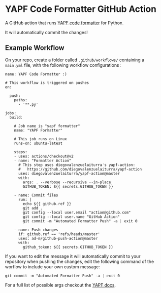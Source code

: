 # YAPF Code Formatter GitHub Action

A GitHub action that runs [YAPF code formatter](https://github.com/google/yapf) for Python.

It will automatically commit the changes!


## Example Workflow

On your repo, create a folder called `.github/workflows/` containing a `main.yml` file, with the following workflow configurations :


```workflow
name: YAPF Code Formatter :)

# This workflow is triggered on pushes
on:
  
  push: 
    paths:
      - '**.py'
      
jobs:
  build:
    
    # Job name is "yapf formatter"
    name: "YAPF Formatter"
    
    # This job runs on Linux
    runs-on: ubuntu-latest

    steps:
    - uses: actions/checkout@v2
    - name: "Formatter Action"
      # This step uses diegovalenzuelaiturra's yapf-action:
      #   https://github.com/diegovalenzuelaiturra/yapf-action
      uses: diegovalenzuelaiturra/yapf-action@master
      with:
        args: . --verbose --recursive --in-place
        GITHUB_TOKEN: ${{ secrets.GITHUB_TOKEN }}

    - name: Commit files
      run: |
        echo ${{ github.ref }}
        git add .
        git config --local user.email "action@github.com"
        git config --local user.name "GitHub Action"
        git commit -m "Automated Formatter Push" -a | exit 0
        
    - name: Push changes
      if: github.ref == 'refs/heads/master'
      uses: ad-m/github-push-action@master
      with:
        github_token: ${{ secrets.GITHUB_TOKEN }}
```

If you want to edit the message it will automatically commit to your repository when pushing the changes, edit the following command of the worflow to include your own custom message:

```
git commit -m "Automated Formatter Push" -a | exit 0
```
  
  For a full list of possible args checkout the [YAPF docs](https://github.com/google/yapf#Usage).
  
